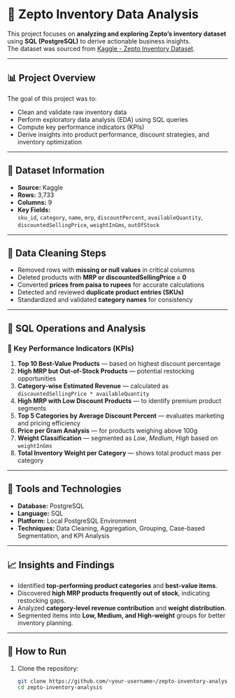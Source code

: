 # 🛒 Zepto Inventory Data Analysis

This project focuses on **analyzing and exploring Zepto’s inventory dataset** using **SQL (PostgreSQL)** to derive actionable business insights.  
The dataset was sourced from [Kaggle - Zepto Inventory Dataset](https://www.kaggle.com/datasets/palvinder2006/zepto-inventory-dataset/data?select=zepto_v2.csv).

---

## 📊 Project Overview

The goal of this project was to:
- Clean and validate raw inventory data  
- Perform exploratory data analysis (EDA) using SQL queries  
- Compute key performance indicators (KPIs)  
- Derive insights into product performance, discount strategies, and inventory optimization  

---

## 📁 Dataset Information

- **Source:** Kaggle  
- **Rows:** 3,733  
- **Columns:** 9  
- **Key Fields:**  
  `sku_id`, `category`, `name`, `mrp`, `discountPercent`, `availableQuantity`, `discountedSellingPrice`, `weightInGms`, `outOfStock`

---

## 🧹 Data Cleaning Steps

- Removed rows with **missing or null values** in critical columns  
- Deleted products with **MRP or discountedSellingPrice = 0**  
- Converted **prices from paisa to rupees** for accurate calculations  
- Detected and reviewed **duplicate product entries (SKUs)**  
- Standardized and validated **category names** for consistency  

---

## 🧠 SQL Operations and Analysis

### 🔹 Key Performance Indicators (KPIs)

1. **Top 10 Best-Value Products** — based on highest discount percentage  
2. **High MRP but Out-of-Stock Products** — potential restocking opportunities  
3. **Category-wise Estimated Revenue** — calculated as `discountedSellingPrice * availableQuantity`  
4. **High MRP with Low Discount Products** — to identify premium product segments  
5. **Top 5 Categories by Average Discount Percent** — evaluates marketing and pricing efficiency  
6. **Price per Gram Analysis** — for products weighing above 100g  
7. **Weight Classification** — segmented as *Low*, *Medium*, *High* based on `weightInGms`  
8. **Total Inventory Weight per Category** — shows total product mass per category  

---

## 🧩 Tools and Technologies

- **Database:** PostgreSQL  
- **Language:** SQL  
- **Platform:** Local PostgreSQL Environment  
- **Techniques:** Data Cleaning, Aggregation, Grouping, Case-based Segmentation, and KPI Analysis  

---

## 📈 Insights and Findings

- Identified **top-performing product categories** and **best-value items**.  
- Discovered **high MRP products frequently out of stock**, indicating restocking gaps.  
- Analyzed **category-level revenue contribution** and **weight distribution**.  
- Segmented items into **Low, Medium, and High-weight** groups for better inventory planning.

---

## 🚀 How to Run

1. Clone the repository:
   ```bash
   git clone https://github.com/<your-username>/zepto-inventory-analysis.git
   cd zepto-inventory-analysis
